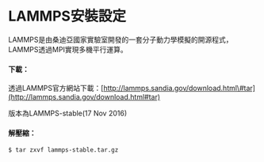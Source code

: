 # LAMMPS安裝設定

LAMMPS是由桑迪亞國家實驗室開發的一套分子動力學模擬的開源程式，LAMMPS透過MPI實現多機平行運算。

#### 下載：

透過LAMMPS官方網站下載：[http://lammps.sandia.gov/download.html\#tar](http://lammps.sandia.gov/download.html#tar)

版本為LAMMPS-stable\(17 Nov 2016\)

#### 解壓縮：

```
$ tar zxvf lammps-stable.tar.gz
```



